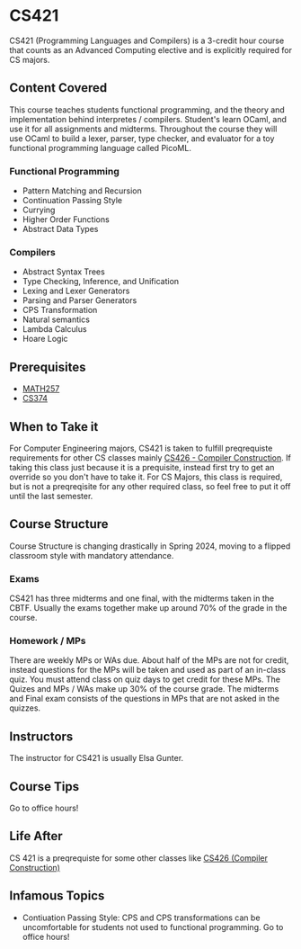 # CS421

CS421 (Programming Languages and Compilers) is a 3-credit hour course that counts as an Advanced Computing elective and is explicitly required for CS majors.
## Content Covered

This course teaches students functional programming, and the theory and implementation behind interpretes / compilers. Student's learn OCaml, and use it for all assignments and midterms. 
Throughout the course they will use OCaml to build a lexer, parser, type checker, and evaluator for a toy functional programming language called PicoML. 
### Functional Programming
- Pattern Matching and Recursion
- Continuation Passing Style
- Currying
- Higher Order Functions
- Abstract Data Types

### Compilers
- Abstract Syntax Trees
- Type Checking, Inference, and Unification
- Lexing and Lexer Generators
- Parsing and Parser Generators
- CPS Transformation
- Natural semantics
- Lambda Calculus
- Hoare Logic

## Prerequisites
- [MATH257](./CS374.md)
- [CS374](./CS374A.md)

## When to Take it

For Computer Engineering majors, CS421 is taken to fulfill preqrequiste requirements for other CS classes mainly [CS426 - Compiler Construction](./CS426.md). If taking this class just because it is a prequisite, instead first try to get an override so you don't have to take it.
For CS Majors, this class is required, but is not a preqreqisite for any other required class, so feel free to put it off until the last semester.

## Course Structure

Course Structure is changing drastically in Spring 2024, moving to a flipped classroom style with mandatory attendance.

### Exams
CS421 has three midterms and one final, with the midterms taken in the CBTF. Usually the exams together make up around 70% of the grade in the course.

### Homework / MPs
There are weekly MPs or WAs due. About half of the MPs are not for credit, instead questions for the MPs will be taken and used as part of an in-class quiz. You must attend class on quiz days to get credit for these MPs. The Quizes and MPs / WAs make up 30% of the course grade. The midterms and Final exam consists of the questions in MPs that are not asked in the quizzes. 

## Instructors
The instructor for CS421 is usually Elsa Gunter.

## Course Tips
Go to office hours! 

## Life After
CS 421 is a preqrequiste for some other classes like [CS426 (Compiler Construction)](./CS426.md)

## Infamous Topics
- Contiuation Passing Style: CPS and CPS transformations can be uncomfortable for students not used to functional programming. Go to office hours!



